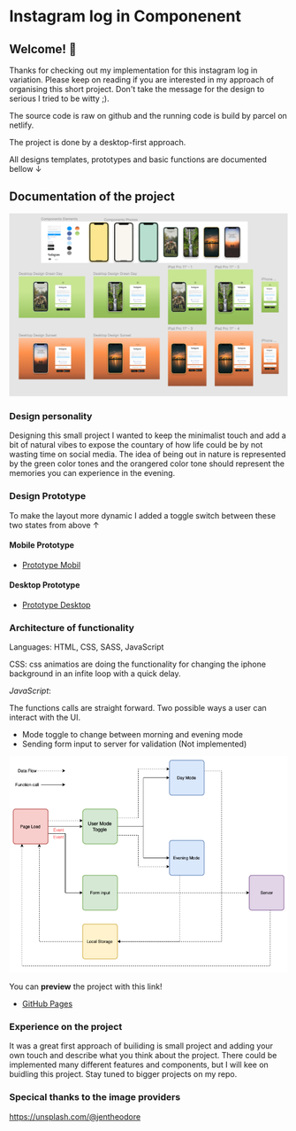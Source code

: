 # Instagram log in Componenent

## Welcome! 👋

Thanks for checking out my implementation for this instagram log in variation.
Please keep on reading if you are interested in my approach of organising this short project.
Don't take the message for the design to serious I tried to be witty ;).

The source code is raw on github and the running code is build by parcel on netlify.

The project is done by a desktop-first approach.

All designs templates, prototypes and basic functions are documented bellow &#8595;

## Documentation of the project

![Overview of Design template](./Instagram_Login_Designs/Design_Layout.png "Design Layout")

### Design personality

Designing this small project I wanted to keep the minimalist touch and add a bit of natural vibes to expose the countary of how life could be by not wasting time on social media. The idea of being out in nature is represented by the green color tones and the orangered color tone should represent the memories you can experience in the evening.

### Design Prototype

To make the layout more dynamic I added a toggle switch between these two states from above &#8593;

#### Mobile Prototype

- [Prototype Mobil](./Instagram_Login_Designs/Prototypes/iphone_prototype_SparkVideo_Low.gif)

#### Desktop Prototype

- [Prototype Desktop](./Instagram_Login_Designs/Prototypes/desktop_prototype_SparkVideo_Medium.gif)

### Architecture of functionality

Languages: HTML, CSS, SASS, JavaScript

CSS: css animatios are doing the functionality for changing the iphone background in an infite loop with a quick delay.

_JavaScript_:

The functions calls are straight forward. Two possible ways a user can interact with the UI.

- Mode toggle to change between morning and evening mode
- Sending form input to server for validation (Not implemented)

![Flowchart](./Functionality/Flow_Chart_Insta.png "Flow Chart")

You can **preview** the project with this link!

- [GitHub Pages](https://benchis.github.io/ecommerce_product_page/)

### Experience on the project

It was a great first approach of builiding is small project and adding your own touch and describe what you think about the project. There could be implemented many different features and components, but I will kee on buidling this project. Stay tuned to bigger projects on my repo.

### Specical thanks to the image providers

https://unsplash.com/@jentheodore
